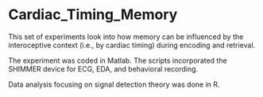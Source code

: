# Cardiac_Timing_Memory

This set of experiments look into how memory can be influenced by the interoceptive context (i.e., by cardiac timing) during encoding and retrieval.

The experiment was coded in Matlab. The scripts incorporated the SHIMMER device for ECG, EDA, and behavioral recording.

Data analysis focusing on signal detection theory was done in R. 
